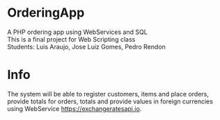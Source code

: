 # OrderingApp
 A PHP ordering app using WebServices and SQL  
 This is a final project for Web Scripting class  
 Students: Luis Araujo, Jose Luiz Gomes, Pedro Rendon

# Info
The system will be able to register customers, items and place orders, provide totals for orders, totals and provide values in foreign currencies using WebService https://exchangeratesapi.io.
